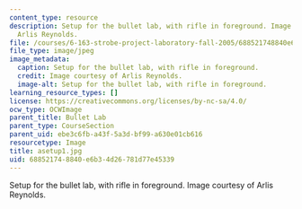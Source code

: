 ```yaml
---
content_type: resource
description: Setup for the bullet lab, with rifle in foreground. Image courtesy of
  Arlis Reynolds.
file: /courses/6-163-strobe-project-laboratory-fall-2005/688521748840e6b34d26781d77e45339_asetup1.jpg
file_type: image/jpeg
image_metadata:
  caption: Setup for the bullet lab, with rifle in foreground.
  credit: Image courtesy of Arlis Reynolds.
  image-alt: Setup for the bullet lab, with rifle in foreground.
learning_resource_types: []
license: https://creativecommons.org/licenses/by-nc-sa/4.0/
ocw_type: OCWImage
parent_title: Bullet Lab
parent_type: CourseSection
parent_uid: ebe3c6fb-a43f-5a3d-bf99-a630e01cb616
resourcetype: Image
title: asetup1.jpg
uid: 68852174-8840-e6b3-4d26-781d77e45339
---
```

Setup for the bullet lab, with rifle in foreground. Image courtesy of Arlis Reynolds.